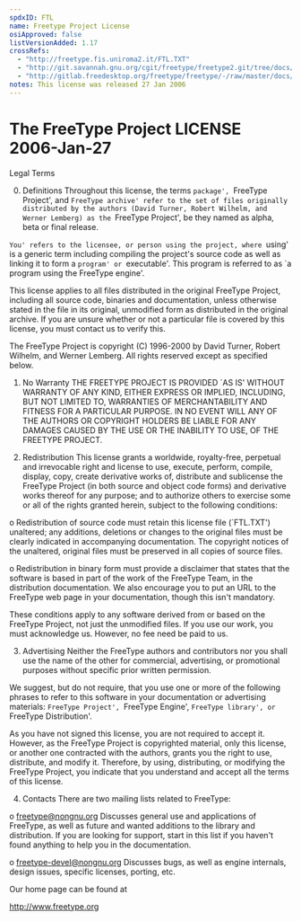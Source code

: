 ```yaml
---
spdxID: FTL
name: Freetype Project License
osiApproved: false
listVersionAdded: 1.17
crossRefs: 
  - "http://freetype.fis.uniroma2.it/FTL.TXT"
  - "http://git.savannah.gnu.org/cgit/freetype/freetype2.git/tree/docs/FTL.TXT"
  - "http://gitlab.freedesktop.org/freetype/freetype/-/raw/master/docs/FTL.TXT"
notes: This license was released 27 Jan 2006
---
```


# The FreeType Project LICENSE 2006-Jan-27

Legal Terms

0. Definitions
  Throughout this license, the terms `package', `FreeType Project', and `FreeType archive' refer to the set of files originally distributed by the authors (David Turner, Robert Wilhelm, and Werner Lemberg) as the `FreeType Project', be they named as alpha, beta or final release.

  `You' refers to the licensee, or person using the project, where `using' is a generic term including compiling the project's source code as well as linking it to form a `program' or `executable'. This program is referred to as `a program using the FreeType engine'.

  This license applies to all files distributed in the original FreeType Project, including all source code, binaries and documentation, unless otherwise stated in the file in its original, unmodified form as distributed in the original archive. If you are unsure whether or not a particular file is covered by this license, you must contact us to verify this.

  The FreeType Project is copyright (C) 1996-2000 by David Turner, Robert Wilhelm, and Werner Lemberg. All rights reserved except as specified below.

1. No Warranty
  THE FREETYPE PROJECT IS PROVIDED `AS IS' WITHOUT WARRANTY OF ANY KIND, EITHER EXPRESS OR IMPLIED, INCLUDING, BUT NOT LIMITED TO, WARRANTIES OF MERCHANTABILITY AND FITNESS FOR A PARTICULAR PURPOSE. IN NO EVENT WILL ANY OF THE AUTHORS OR COPYRIGHT HOLDERS BE LIABLE FOR ANY DAMAGES CAUSED BY THE USE OR THE INABILITY TO USE, OF THE FREETYPE PROJECT.

2. Redistribution
  This license grants a worldwide, royalty-free, perpetual and irrevocable right and license to use, execute, perform, compile, display, copy, create derivative works of, distribute and sublicense the FreeType Project (in both source and object code forms) and derivative works thereof for any purpose; and to authorize others to exercise some or all of the rights granted herein, subject to the following conditions:

  o Redistribution of source code must retain this license file (`FTL.TXT') unaltered; any additions, deletions or changes to the original files must be clearly indicated in accompanying documentation. The copyright notices of the unaltered, original files must be preserved in all copies of source files.

  o Redistribution in binary form must provide a disclaimer that states that the software is based in part of the work of the FreeType Team, in the distribution documentation. We also encourage you to put an URL to the FreeType web page in your documentation, though this isn't mandatory.

  These conditions apply to any software derived from or based on the FreeType Project, not just the unmodified files. If you use our work, you must acknowledge us. However, no fee need be paid to us.

3. Advertising
  Neither the FreeType authors and contributors nor you shall use the name of the other for commercial, advertising, or promotional purposes without specific prior written permission.

  We suggest, but do not require, that you use one or more of the following phrases to refer to this software in your documentation or advertising materials: `FreeType Project', `FreeType Engine', `FreeType library', or `FreeType Distribution'.

  As you have not signed this license, you are not required to accept it. However, as the FreeType Project is copyrighted material, only this license, or another one contracted with the authors, grants you the right to use, distribute, and modify it. Therefore, by using, distributing, or modifying the FreeType Project, you indicate that you understand and accept all the terms of this license.

4. Contacts
  There are two mailing lists related to FreeType:

  o freetype@nongnu.org
    Discusses general use and applications of FreeType, as well as future and wanted additions to the library and distribution. If you are looking for support, start in this list if you haven't found anything to help you in the documentation.

  o freetype-devel@nongnu.org
    Discusses bugs, as well as engine internals, design issues, specific licenses, porting, etc.

  Our home page can be found at

  http://www.freetype.org

